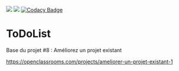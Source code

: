<a href="https://codeclimate.com/github/MerciMathieu/toDoList/maintainability"><img src="https://api.codeclimate.com/v1/badges/cf196787cd32d09159a9/maintainability" /></a>
<a href="https://codeclimate.com/github/MerciMathieu/toDoList/test_coverage"><img src="https://api.codeclimate.com/v1/badges/cf196787cd32d09159a9/test_coverage" /></a>
[![Codacy Badge](https://app.codacy.com/project/badge/Grade/c70d6d0f3dfa4d0b80f578df14394ff8)](https://www.codacy.com/gh/MerciMathieu/toDoList/dashboard?utm_source=github.com&amp;utm_medium=referral&amp;utm_content=MerciMathieu/toDoList&amp;utm_campaign=Badge_Grade)

ToDoList
========

Base du projet #8 : Améliorez un projet existant

https://openclassrooms.com/projects/ameliorer-un-projet-existant-1
